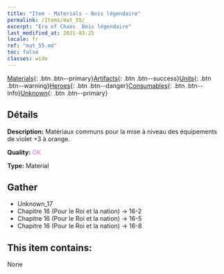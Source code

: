 ```yaml
---
title: "Item - Materials - Bois légendaire"
permalink: /Items/mat_55/
excerpt: "Era of Chaos  Bois légendaire"
last_modified_at: 2021-03-25
locale: fr
ref: "mat_55.md"
toc: false
classes: wide
---
```

 [Materials](/fr/Items/){: .btn .btn--primary}[Artifacts](/fr/Items/Artifacts/){: .btn .btn--success}[Units](/fr/Items/Units/){: .btn .btn--warning}[Heroes](/fr/Items/Heroes/){: .btn .btn--danger}[Consumables](/fr/Items/Consumables/){: .btn .btn--info}[Unknown](/fr/Items/Unknown/){: .btn .btn--primary}

## Détails
 **Description:** Matériaux communs pour la mise à niveau des équipements de violet +3 à orange.

 **Quality:** <span style="color: #DA70D6">OK</span>

 **Type:** Material

## Gather

*    Unknown_17 
*    Chapitre 16 (Pour le Roi et la nation) -> 16-2 
*    Chapitre 16 (Pour le Roi et la nation) -> 16-5 
*    Chapitre 16 (Pour le Roi et la nation) -> 16-8 

## This item contains:

  None

